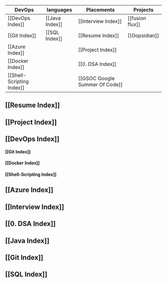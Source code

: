 

| DevOps                    | languages      | Placements                     | Projects        |
| ------------------------- | -------------- | ------------------------------ | --------------- |
| [[DevOps Index]]          | [[Java Index]] | [[Interview Index]]            | [[fusion flux]] |
| [[Git Index]]             | [[SQL Index]]  | [[Resume Index]]               | [[Oopsidian]]   |
| [[Azure Index]]           |                | [[Project Index]]              |                 |
| [[Docker Index]]          |                | [[0. DSA Index]]                  |                 |
| [[Shell-Scripting Index]] |                | [[GSOC Google Summer Of Code]] |                 |

## [[Resume Index]]

## [[Project Index]]

## [[DevOps Index]]

#### [[Git Index]]
#### [[Docker Index]]

#### [[Shell-Scripting Index]]

## [[Azure Index]]

## [[Interview Index]]

## [[0. DSA Index]]

## [[Java Index]]

## [[Git Index]]

## [[SQL Index]]



